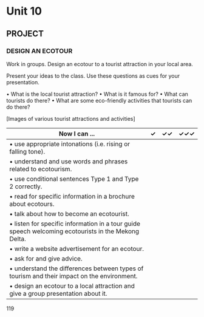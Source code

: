 # Unit 10

## PROJECT

### DESIGN AN ECOTOUR

Work in groups. Design an ecotour to a tourist attraction in your local area.

Present your ideas to the class. Use these questions as cues for your presentation.

• What is the local tourist attraction?
• What is it famous for?
• What can tourists do there?
• What are some eco-friendly activities that tourists can do there?

[Images of various tourist attractions and activities]

Now I can ... | ✓ | ✓✓ | ✓✓✓
--- | --- | --- | ---
• use appropriate intonations (i.e. rising or falling tone). | | |
• understand and use words and phrases related to ecotourism. | | |
• use conditional sentences Type 1 and Type 2 correctly. | | |
• read for specific information in a brochure about ecotours. | | |
• talk about how to become an ecotourist. | | |
• listen for specific information in a tour guide speech welcoming ecotourists in the Mekong Delta. | | |
• write a website advertisement for an ecotour. | | |
• ask for and give advice. | | |
• understand the differences between types of tourism and their impact on the environment. | | |
• design an ecotour to a local attraction and give a group presentation about it. | | |

119